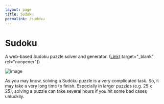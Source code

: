 ```yaml
---
layout: page
title: Sudoku
permalink: /sudoku
---
```


# Sudoku
A web-based Sudoku puzzle solver and generator. ([Link](https://quicksilver-public.s3.ap-east-1.amazonaws.com/sudoku/index.html){:target="_blank" rel="noopener"})

![image](https://github.com/user-attachments/assets/24c483cb-d230-4e99-9fbe-3ab67015a9a4)

As you may know, solving a Sudoku puzzle is a very complicated task. So, it may take a very long time to finish. Especially in larger puzzles (e.g. 25 x 25), solving a puzzle can take several hours if you hit some bad cases unluckily.

